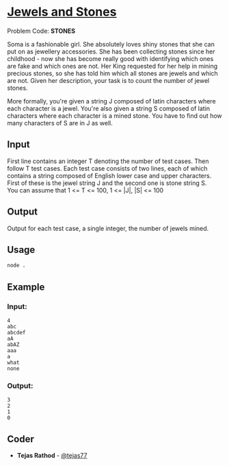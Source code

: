 
# [Jewels and Stones](https://www.codechef.com/problems/STONES)
Problem Code: **STONES**

Soma is a fashionable girl. She absolutely loves shiny stones that she can put on as jewellery accessories. She has been collecting stones since her childhood - now she has become really good with identifying which ones are fake and which ones are not. Her King requested for her help in mining precious stones, so she has told him which all stones are jewels and which are not. Given her description, your task is to count the number of jewel stones.

More formally, you're given a string J composed of latin characters where each character is a jewel. You're also given a string S composed of latin characters where each character is a mined stone. You have to find out how many characters of S are in J as well.

## Input

First line contains an integer T denoting the number of test cases. Then follow T test cases. Each test case consists of two lines, each of which contains a string composed of English lower case and upper characters. First of these is the jewel string J and the second one is stone string S.\
You can assume that 1 <= T <= 100, 1 <= |J|, |S| <= 100

## Output

Output for each test case, a single integer, the number of jewels mined.

## Usage
```sh
node .
```
## Example
### Input:
```
4
abc
abcdef
aA
abAZ
aaa
a
what
none
```
### Output:
```
3
2
1
0
```

## Coder

* **Tejas Rathod** - [@tejas77](https://github.com/tejas77)
